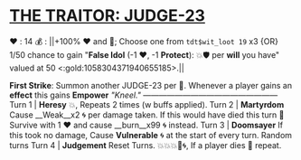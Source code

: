 # [__**THE TRAITOR: JUDGE-23**__](<https://www.youtube.com/watch?v=bMfvZmhqW0A&pp=ygUTZ29kIHNoYXR0ZXJpbmcgc3Rhcg%3D%3D>)
❤️ : 14
💰 : ||+100% ❤️ and 🔷; Choose one from `tdt$wit_loot 19` x3 {OR} 1/50 chance to gain "**False Idol** (-1 ❤️, -1 __Protect__): 💥🛡️ per __will__ you have" valued at 50 <:gold:1058304371940655185>.||

**First Strike**: Summon another JUDGE-23 per 👥. Whenever a player gains an __effect__ this gains __Empower__
*"Kneel."*
—————————————————
Turn 1  | **Heresy** 💥, Repeats 2 times (w buffs applied).
Turn 2 | **Martyrdom** Cause __Weak__x2 🌀 per damage taken. If this would have died this turn 🔀 Survive with 1 ❤️ and cause __burn__x99 🌀 instead.
Turn 3 | **Doomsayer** If this took no damage, Cause __Vulnerable__ 🌀 at the start of every turn. Random turns
Turn 4 | **Judgement** Reset Turns. 💥💥💥🚫🌀, If a player dies 🔀 repeat.
